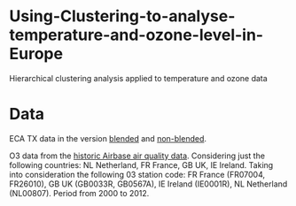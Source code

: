 # Using-Clustering-to-analyse-temperature-and-ozone-level-in-Europe
Hierarchical clustering analysis applied to temperature and ozone data


# Data

ECA TX data in the version [blended](https://knmi-ecad-assets-prd.s3.amazonaws.com/download/ECA_blend_tx.zip) and [non-blended](https://knmi-ecad-assets-prd.s3.amazonaws.com/download/ECA_nonblend_tx.zip).

O3 data from  the [historic Airbase air quality data](https://discomap.eea.europa.eu/map/fme/AirQualityExportAirBase.htm). Considering just the following countries: NL Netherland, FR France, GB UK, IE Ireland. Taking into consideration the following 03 station code: FR France (FR07004, FR26010), GB UK (GB0033R, GB0567A), IE Ireland (IE0001R), NL Netherland (NL00807). Period from 2000 to 2012. 
